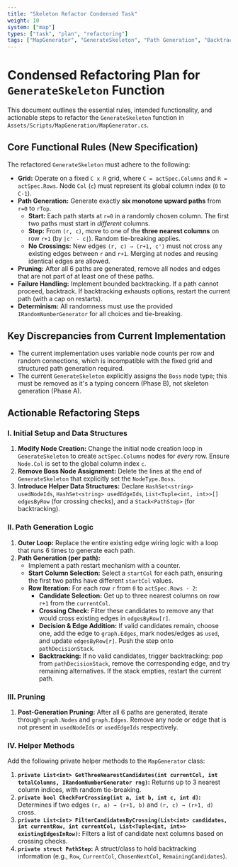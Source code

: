```yaml
---
title: "Skeleton Refactor Condensed Task"
weight: 10
system: ["map"]
types: ["task", "plan", "refactoring"]
tags: ["MapGenerator", "GenerateSkeleton", "Path Generation", "Backtracking", "Determinism", "IRandomNumberGenerator"]
---
```


# Condensed Refactoring Plan for `GenerateSkeleton` Function

This document outlines the essential rules, intended functionality, and actionable steps to refactor the `GenerateSkeleton` function in `Assets/Scripts/MapGeneration/MapGenerator.cs`.

## Core Functional Rules (New Specification)

The refactored `GenerateSkeleton` must adhere to the following:

*   **Grid:** Operate on a fixed `C x R` grid, where `C = actSpec.Columns` and `R = actSpec.Rows`. Node `Col` (`c`) must represent its global column index (`0` to `C-1`).
*   **Path Generation:** Generate exactly **six monotone upward paths** from `r=0` to `rTop`.
    *   **Start:** Each path starts at `r=0` in a randomly chosen column. The first two paths must start in *different* columns.
    *   **Step:** From `(r, c)`, move to one of the **three nearest columns** on row `r+1` (by `|c' - c|`). Random tie-breaking applies.
    *   **No Crossings:** New edges `(r, c) → (r+1, c')` must not cross any existing edges between `r` and `r+1`. Merging at nodes and reusing identical edges are allowed.
*   **Pruning:** After all 6 paths are generated, remove all nodes and edges that are not part of at least one of these paths.
*   **Failure Handling:** Implement bounded backtracking. If a path cannot proceed, backtrack. If backtracking exhausts options, restart the current path (with a cap on restarts).
*   **Determinism:** All randomness must use the provided `IRandomNumberGenerator` for all choices and tie-breaking.

## Key Discrepancies from Current Implementation

*   The current implementation uses variable node counts per row and random connections, which is incompatible with the fixed grid and structured path generation required.
*   The current `GenerateSkeleton` explicitly assigns the `Boss` node type; this must be removed as it's a typing concern (Phase B), not skeleton generation (Phase A).

## Actionable Refactoring Steps

### I. Initial Setup and Data Structures

1.  **Modify Node Creation:** Change the initial node creation loop in `GenerateSkeleton` to create `actSpec.Columns` nodes for *every* row. Ensure `Node.Col` is set to the global column index `c`.
2.  **Remove Boss Node Assignment:** Delete the lines at the end of `GenerateSkeleton` that explicitly set the `NodeType.Boss`.
3.  **Introduce Helper Data Structures:** Declare `HashSet<string> usedNodeIds`, `HashSet<string> usedEdgeIds`, `List<Tuple<int, int>>[] edgesByRow` (for crossing checks), and a `Stack<PathStep>` (for backtracking).

### II. Path Generation Logic

1.  **Outer Loop:** Replace the entire existing edge wiring logic with a loop that runs 6 times to generate each path.
2.  **Path Generation (per path):**
    *   Implement a path restart mechanism with a counter.
    *   **Start Column Selection:** Select a `startCol` for each path, ensuring the first two paths have different `startCol` values.
    *   **Row Iteration:** For each row `r` from `0` to `actSpec.Rows - 2`:
        *   **Candidate Selection:** Get up to three nearest columns on row `r+1` from the `currentCol`.
        *   **Crossing Check:** Filter these candidates to remove any that would cross existing edges in `edgesByRow[r]`.
        *   **Decision & Edge Addition:** If valid candidates remain, choose one, add the edge to `graph.Edges`, mark nodes/edges as `used`, and update `edgesByRow[r]`. Push the step onto `pathDecisionStack`.
        *   **Backtracking:** If no valid candidates, trigger backtracking: pop from `pathDecisionStack`, remove the corresponding edge, and try remaining alternatives. If the stack empties, restart the current path.

### III. Pruning

1.  **Post-Generation Pruning:** After all 6 paths are generated, iterate through `graph.Nodes` and `graph.Edges`. Remove any node or edge that is not present in `usedNodeIds` or `usedEdgeIds` respectively.

### IV. Helper Methods

Add the following private helper methods to the `MapGenerator` class:

1.  **`private List<int> GetThreeNearestCandidates(int currentCol, int totalColumns, IRandomNumberGenerator rng)`:** Returns up to 3 nearest column indices, with random tie-breaking.
2.  **`private bool CheckForCrossing(int a, int b, int c, int d)`:** Determines if two edges `(r, a) → (r+1, b)` and `(r, c) → (r+1, d)` cross.
3.  **`private List<int> FilterCandidatesByCrossing(List<int> candidates, int currentRow, int currentCol, List<Tuple<int, int>> existingEdgesInRow)`:** Filters a list of candidate next columns based on crossing checks.
4.  **`private struct PathStep`:** A struct/class to hold backtracking information (e.g., `Row`, `CurrentCol`, `ChosenNextCol`, `RemainingCandidates`).
